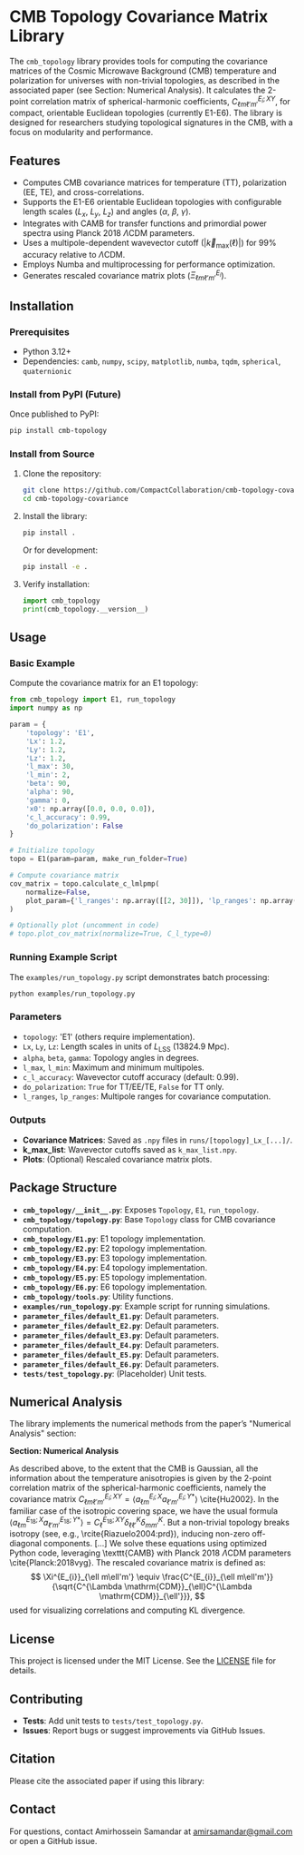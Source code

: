# CMB Topology Covariance Matrix Library

The `cmb_topology` library provides tools for computing the covariance matrices of the Cosmic Microwave Background (CMB) temperature and polarization for universes with non-trivial topologies, as described in the associated paper (see Section: Numerical Analysis). It calculates the 2-point correlation matrix of spherical-harmonic coefficients, $C_{\ell m \ell' m'}^{E_{i};XY}$, for compact, orientable Euclidean topologies (currently E1-E6). The library is designed for researchers studying topological signatures in the CMB, with a focus on modularity and performance.

## Features

- Computes CMB covariance matrices for temperature (TT), polarization (EE, TE), and cross-correlations.
- Supports the E1-E6 orientable Euclidean topologies with configurable length scales ($L_x$, $L_y$, $L_z$) and angles ($\alpha$, $\beta$, $\gamma$).
- Integrates with CAMB for transfer functions and primordial power spectra using Planck 2018 $\Lambda$CDM parameters.
- Uses a multipole-dependent wavevector cutoff ($|\vec{k}_{\text{max}}(\ell)|$) for 99% accuracy relative to $\Lambda$CDM.
- Employs Numba and multiprocessing for performance optimization.
- Generates rescaled covariance matrix plots ($\Xi^{E_{i}}_{\ell m \ell' m'}$).

## Installation

### Prerequisites
- Python 3.12+
- Dependencies: `camb`, `numpy`, `scipy`, `matplotlib`, `numba`, `tqdm`, `spherical`, `quaternionic`

### Install from PyPI (Future)
Once published to PyPI:
```bash
pip install cmb-topology
```

### Install from Source
1. Clone the repository:
   ```bash
   git clone https://github.com/CompactCollaboration/cmb-topology-covariance.git
   cd cmb-topology-covariance
   ```
2. Install the library:
   ```bash
   pip install .
   ```
   Or for development:
   ```bash
   pip install -e .
   ```

3. Verify installation:
   ```python
   import cmb_topology
   print(cmb_topology.__version__)
   ```

## Usage

### Basic Example
Compute the covariance matrix for an E1 topology:
```python
from cmb_topology import E1, run_topology
import numpy as np

param = {
    'topology': 'E1',
    'Lx': 1.2,
    'Ly': 1.2,
    'Lz': 1.2,
    'l_max': 30,
    'l_min': 2,
    'beta': 90,
    'alpha': 90,
    'gamma': 0,
    'x0': np.array([0.0, 0.0, 0.0]),
    'c_l_accuracy': 0.99,
    'do_polarization': False
}

# Initialize topology
topo = E1(param=param, make_run_folder=True)

# Compute covariance matrix
cov_matrix = topo.calculate_c_lmlpmp(
    normalize=False,
    plot_param={'l_ranges': np.array([[2, 30]]), 'lp_ranges': np.array([[2, 30]])}
)

# Optionally plot (uncomment in code)
# topo.plot_cov_matrix(normalize=True, C_l_type=0)
```

### Running Example Script
The `examples/run_topology.py` script demonstrates batch processing:
```bash
python examples/run_topology.py
```

### Parameters
- `topology`: 'E1' (others require implementation).
- `Lx`, `Ly`, `Lz`: Length scales in units of $L_{\text{LSS}}$ (13824.9 Mpc).
- `alpha`, `beta`, `gamma`: Topology angles in degrees.
- `l_max`, `l_min`: Maximum and minimum multipoles.
- `c_l_accuracy`: Wavevector cutoff accuracy (default: 0.99).
- `do_polarization`: `True` for TT/EE/TE, `False` for TT only.
- `l_ranges`, `lp_ranges`: Multipole ranges for covariance computation.

### Outputs
- **Covariance Matrices**: Saved as `.npy` files in `runs/[topology]_Lx_[...]/`.
- **k_max_list**: Wavevector cutoffs saved as `k_max_list.npy`.
- **Plots**: (Optional) Rescaled covariance matrix plots.

## Package Structure

- **`cmb_topology/__init__.py`**: Exposes `Topology`, `E1`, `run_topology`.
- **`cmb_topology/topology.py`**: Base `Topology` class for CMB covariance computation.
- **`cmb_topology/E1.py`**: E1 topology implementation.
- **`cmb_topology/E2.py`**: E2 topology implementation.
- **`cmb_topology/E3.py`**: E3 topology implementation.
- **`cmb_topology/E4.py`**: E4 topology implementation.
- **`cmb_topology/E5.py`**: E5 topology implementation.
- **`cmb_topology/E6.py`**: E6 topology implementation.
- **`cmb_topology/tools.py`**: Utility functions.
- **`examples/run_topology.py`**: Example script for running simulations.
- **`parameter_files/default_E1.py`**: Default parameters.
- **`parameter_files/default_E2.py`**: Default parameters.
- **`parameter_files/default_E3.py`**: Default parameters.
- **`parameter_files/default_E4.py`**: Default parameters.
- **`parameter_files/default_E5.py`**: Default parameters.
- **`parameter_files/default_E6.py`**: Default parameters.
- **`tests/test_topology.py`**: (Placeholder) Unit tests.

## Numerical Analysis

The library implements the numerical methods from the paper’s "Numerical Analysis" section:

**Section: Numerical Analysis**

As described above, to the extent that the CMB is Gaussian, all the information about the temperature anisotropies is given by the 2-point correlation matrix of the spherical-harmonic coefficients, namely the covariance matrix $C_{\ell m\ell'm'}^{E_{i};XY} = \langle a_{\ell m}^{E_{i};X}  a_{\ell' m'}^{E_{i};Y*} \rangle$ \cite{Hu2002}.
In the familiar case of the isotropic covering space, we have the usual formula  $\langle  a_{\ell m}^{E_{18};X}  a_{\ell' m'}^{E_{18};Y*} \rangle = C_\ell^{E_{18};XY} \delta^{K}_{\ell\ell'}\delta^{K}_{mm'}$.
But a non-trivial topology breaks isotropy (see, e.g., \rcite{Riazuelo2004:prd}), inducing non-zero off-diagonal components.
[...]
We solve these equations using optimized Python code, leveraging \texttt{CAMB} with Planck 2018 $\Lambda$CDM parameters \cite{Planck:2018vyg}.
The rescaled covariance matrix is defined as:
$$
\Xi^{E_{i}}_{\ell m\ell'm'} \equiv \frac{C^{E_{i}}_{\ell m\ell'm'}} {\sqrt{C^{\Lambda \mathrm{CDM}}_{\ell}C^{\Lambda \mathrm{CDM}}_{\ell'}}},
$$
used for visualizing correlations and computing KL divergence.

## License

This project is licensed under the MIT License. See the [LICENSE](LICENSE) file for details.

## Contributing

- **Tests**: Add unit tests to `tests/test_topology.py`.
- **Issues**: Report bugs or suggest improvements via GitHub Issues.

## Citation

Please cite the associated paper if using this library:


## Contact

For questions, contact Amirhossein Samandar at amirsamandar@gmail.com or open a GitHub issue.
